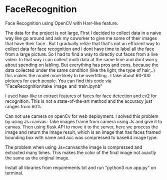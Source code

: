 # FaceRecognition

Face Recognition using OpenCV with Harr-like feature. 

The data for the project is not large, First I decided to collect data in a naive way like go around and ask my coworker to give me some of their images that have their face . But I gradually relize that that's not an efficient way to collect data for face recognition and i dont have time to label all the face from a large picture. So I had to find a way to directly cut faces from a live video. In that way i can collect multi data at the same time and dont worry about spending on labling. But everything has pros and cons, because the data collected under the same condition (like the light, the type of hair,..) this makes the model more likely to be overfitting . I take about 60-100 pictures for each people. You can find this code via "FaceRecognition/take_image_and_train.ipynb"

 I used  haar-like to extract features of  faces for face detection and cv2 for recognition. This is not a state-of-the-art method and the accuracy just ranges from 60%.
 
Can not use camera on openCv for web deployment. I solved this problem  by using Js+canvas: Take images frame from camera  using Js and give it to canvas. Then using flask API to move it to the server, here we process the image and return the image result, which is an image that has  faces framed bounding box with name and acc was compressed to base64 image type.

The problem when using Js+canvas:the image is compressed and extracted many times. This makes the color of the final image not axactly the same as the original image.

Install all libraries from requirements.txt and run "python3 run app.py" on terminal.






